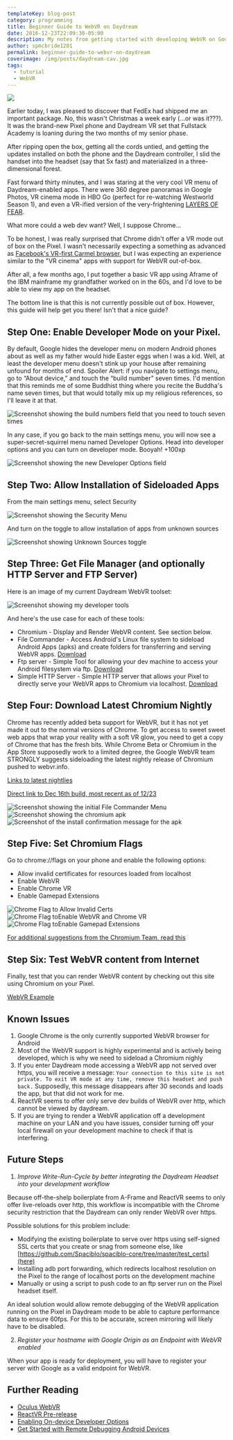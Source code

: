 ```yaml
---
templateKey: blog-post
category: programming
title: Beginner Guide to WebVR on Daydream
date: 2016-12-23T22:09:30-05:00
description: My notes from getting started with developing WebVR on Google Daydream
author: spmcbride1201
permalink: beginner-guide-to-webvr-on-daydream
coverimage: /img/posts/daydream-cav.jpg
tags:
  - tutorial
  - WebVR
---
```


![](/img/posts/daydream-cav.jpg)

Earlier today, I was pleased to discover that FedEx had shipped me an important package. No, this wasn't Christmas a week early (...or was it???). It was the brand-new Pixel phone and Daydream VR set that Fullstack Academy is loaning during the two months of my senior phase.

After ripping open the box, getting all the cords untied, and getting the updates installed on both the phone and the Daydream controller, I slid the handset into the headset (say that 5x fast) and materialized in a three-dimensional forest.

Fast forward thirty minutes, and I was staring at the very cool VR menu of Daydream-enabled apps. There were 360 degree panoramas in Google Photos, VR cinema mode in HBO Go (perfect for re-watching Westworld Season 1), and even a VR-ified version of the very-frightening [LAYERS OF FEAR](http://uploadvr.com/layers-fear-coming-daydream-year/).

What more could a web dev want? Well, I suppose Chrome...

To be honest, I was really surprised that Chrome didn't offer a VR mode out of box on the Pixel. I wasn't necessarily expecting a something as advanced as [Facebook's VR-first Carmel browser](https://techcrunch.com/2016/10/06/oculus-webvr/), but I was expecting an experience similar to the "VR cinema" apps with support for WebVR out-of-box.

After all, a few months ago, I put together a basic VR app using Aframe of the IBM mainframe my grandfather worked on in the 60s, and I'd love to be able to view my app on the headset.

The bottom line is that this is not currently possible out of box. However, this guide will help get you there! Isn't that a nice guide?

## Step One: Enable Developer Mode on your Pixel.

By default, Google hides the developer menu on modern Android phones about as well as my father would hide Easter eggs when I was a kid. Well, at least the developer menu doesn't stink up your house after remaining unfound for months of end. Spoiler Alert: if you navigate to settings menu, go to “About device,” and touch the “build number” seven times. I'd mention that this reminds me of some Buddhist thing where you recite the Buddha's name seven times, but that would totally mix up my religious references, so I'll leave it at that.

<img alt='Screenshot showing the build numbers field that you need to touch seven times' src='/img/posts/daydream/unlock-developer-options.jpg' style='max-width: 540px;'>

In any case, if you go back to the main settings menu, you will now see a super-secret-squirrel menu named Developer Options. Head into developer options and you can turn on developer mode. Booyah! +100xp

<img alt='Screenshot showing the new Developer Options field' src='/img/posts/daydream/developer-options.jpg' style='max-width: 540px;'>

<!--![Screenshot showing the new Developer Options field](/img/posts/daydream/developer-options.jpg)-->

## Step Two: Allow Installation of Sideloaded Apps

From the main settings menu, select Security

<img alt='Screenshot showing the Security Menu' src='/img/posts/daydream/security-settings.jpg' style='max-width: 540px;'>

And turn on the toggle to allow installation of apps from unknown sources

<img alt='Screenshot showing Unknown Sources toggle' src='/img/posts/daydream/install-from-unknown-sources.jpg' style='max-width: 540px;'>

## Step Three: Get File Manager (and optionally HTTP Server and FTP Server)

Here is an image of my current Daydream WebVR toolset:

<img alt='Screenshot showing my developer tools' src='/img/posts/daydream/current-dev-tools.png' style='max-width: 540px;'>
<!--![Screenshot showing the new Developer Options field](/img/posts/daydream/current-dev-tools.png)-->

And here's the use case for each of these tools:

* Chromium - Display and Render WebVR content. See section below.
* File Commander - Access Android's Linux file system to sideload Android Apps (apks) and create folders for transferring and serving WebVR apps. [Download](https://play.google.com/store/apps/details?id=com.mobisystems.fileman)
* Ftp server - Simple Tool for allowing your dev machine to access your Android filesystem via ftp. [Download](https://play.google.com/store/apps/details?id=com.theolivetree.ftpserver)
* Simple HTTP Server - Simple HTTP server that allows your Pixel to directly serve your WebVR apps to Chromium via localhost. [Download](https://play.google.com/store/apps/details?id=jp.ubi.common.http.server)

## Step Four: Download Latest Chromium Nightly

Chrome has recently added beta support for WebVR, but it has not yet made it out to the normal versions of Chrome. To get access to sweet sweet web apps that wrap your reality with a soft VR glow, you need to get a copy of Chrome that has the fresh bits. While Chrome Beta or Chromium in the App Store supposedly work to a limited degree, the Google WebVR team STRONGLY suggests sideloading the latest nightly release of Chromium pushed to webvr.info.

[Links to latest nightlies](https://webvr.info/get-chrome/)

[Direct link to Dec 16th build, most recent as of 12/23](https://drive.google.com/file/d/0B8dt3TGgfXfiU0RKVGFNLVh0ME0/view?usp=drive_web)

<img alt='Screenshot showing the initial File Commander Menu' src='/img/posts/daydream/file-commander-menu.jpg' style='max-width: 540px;'>
<img alt='Screenshot showing the chromium apk' src='/img/posts/daydream/select-chromium-apk.jpg' style='max-width: 540px;'>
<img alt='Screenshot of the install confirmation message for the apk' src='/img/posts/daydream/install-chromium.jpg' style='max-width: 540px;'>

## Step Five: Set Chromium Flags

Go to chrome://flags on your phone and enable the following options:

* Allow invalid certificates for resources loaded from localhost
* Enable WebVR
* Enable Chrome VR
* Enable Gamepad Extensions

<img alt='Chrome Flag to Allow Invalid Certs' src='/img/posts/daydream/allow-invalid-certs.jpg' style='max-width: 540px;'>
<img alt='Chrome Flag toEnable WebVR and Chrome VR' src='/img/posts/daydream/enable-webvr.jpg' style='max-width: 540px;'>
<img alt='Chrome Flag toEnable Gamepad Extensions' src='/img/posts/daydream/gamepad-extensions.jpg' style='max-width: 540px;'>

[For additional suggestions from the Chromium Team, read this](https://docs.google.com/document/d/1g02qHfX85vSRSOkWm9k33I0b7VuyN79md9U9t6MIa4E/edit)

## Step Six: Test WebVR content from Internet

Finally, test that you can render WebVR content by checking out this site using Chromium on your Pixel.

[WebVR Example](https://threejs.org/examples/webvr_cubes.html)

## Known Issues

1.  Google Chrome is the only currently supported WebVR browser for Android
2.  Most of the WebVR support is highly experimental and is actively being developed, which is why we need to sideload a Chromium nighly
3.  If you enter Daydream mode accessing a WebVR app not served over https, you will receive a message: `Your connection to this site is not private. To exit VR mode at any time, remove this headset and push back.` Supposedly, this message disappears after 30 seconds and loads the app, but that did not work for me.
4.  ReactVR seems to offer only serve dev builds of WebVR over http, which cannot be viewed by daydream.
5.  If you are trying to render a WebVR application off a development machine on your LAN and you have issues, consider turning off your local firewall on your development machine to check if that is interfering.

## Future Steps

1.  _Improve Write-Run-Cycle by better integrating the Daydream Headset into your development workflow_

Because off-the-shelp boilerplate from A-Frame and ReactVR seems to only offer live-reloads over http, this workflow is incompatible with the Chrome security restriction that the Daydream can only render WebVR over https.

Possible solutions for this problem include:

* Modifying the existing boilerplate to serve over https using self-signed SSL certs that you create or snag from someone else, like [https://github.com/Spaciblo/spaciblo-core/tree/master/test_certs](here)
* Installing adb port forwarding, which redirects localhost resolution on the Pixel to the range of localhost ports on the development machine
* Manually or using a script to push code to an ftp server run on the Pixel headset itself.

An ideal solution would allow remote debugging of the WebVR application running on the Pixel in Daydream mode to be able to capture performance data to ensure 60fps. For this to be accurate, screen mirroring will likely have to be disabled.

2.  _Register your hostname with Google Origin as an Endpoint with WebVR enabled_

When your app is ready for deployment, you will have to register your server with Google as a valid endpoint for WebVR.

## Further Reading

* [Oculus WebVR](https://techcrunch.com/2016/10/06/oculus-webvr/)
* [ReactVR Pre-release](https://developer.oculus.com/blog/introducing-the-react-vr-pre-release/)
* [Enabling On-device Developer Options](https://developer.android.com/studio/run/device.html#developer-device-options)
* [Get Started with Remote Debugging Android Devices](https://developers.google.com/web/tools/chrome-devtools/remote-debugging/)
